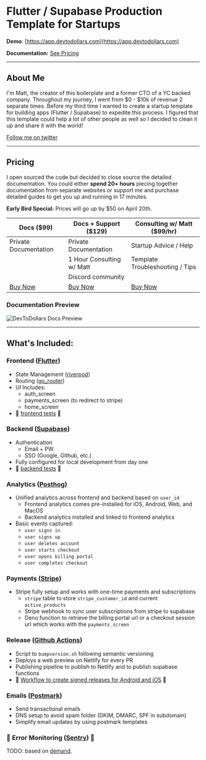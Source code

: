 # Flutter / Supabase Production Template for Startups

**Demo**: [https://app.devtodollars.com](https://app.devtodollars.com)

**Documentation:** [See Pricing](./#pricing)

***

## About Me

I'm Matt, the creator of this boilerplate and a former CTO of a YC backed company. Throughout my journey, I went from $0 - $10k of revenue 2 separate times. Before my third time I wanted to create a startup template for building apps (Flutter / Supabase) to expedite this process. I figured that this template could help a lot of other people as well so I decided to clean it up and share it with the world!

[Follow me on twitter](https://twitter.com/IThinkWong)

***

## Pricing

I open sourced the code but decided to close source the detailed documentation. You could either **spend 20+ hours** piecing together documentation from separate websites or support me and purchase detailed guides to get you up and running in 17 minutes.

**Early Bird Special:** Prices will go up by $50 on April 20th.

| Docs ($99)                                                                             | Docs + Support ($129)                                                                  | Consulting w/ Matt ($99/hr)                                                            |
| -------------------------------------------------------------------------------------- | -------------------------------------------------------------------------------------- | -------------------------------------------------------------------------------------- |
| Private Documentation                                                                  | Private Documentation                                                                  | Startup Advice / Help                                                                  |
|                                                                                        | 1 Hour Consulting w/ Matt                                                              | Template Troubleshooting / Tips                                                        |
|                                                                                        | Discord community                                                                      |                                                                                        |
| [Buy Now](https://app.devtodollars.com/payments?price=price\_1Oq6bXFttF99a1NCdZqHlQ8J) | [Buy Now](https://app.devtodollars.com/payments?price=price\_1OqIefFttF99a1NCezXvAtcM) | [Buy Now](https://app.devtodollars.com/payments?price=price\_1Oq6ePFttF99a1NCwsJ3JrKJ) |

### Documentation Preview
![DevToDollars Docs Preview](https://github.com/devtodollars/flutter-supabase-production-template/assets/20890995/de22956d-210b-4027-84f5-5640f508d45c)

***

## What's Included:

### Frontend ([Flutter](https://flutter.dev/))

* State Management ([riverpod](https://pub.dev/packages/riverpod))
* Routing ([go\_router](https://pub.dev/packages/go\_router))
* UI Includes:
  * auth\_screen
  * payments\_screen (to redirect to stripe)
  * home\_screen
* 🚧 [frontend tests](https://github.com/devtodollars/flutter-supabase-production-template/issues/4) 🚧

### Backend ([Supabase](https://supabase.com/))

* Authentication
  * Email + PW
  * SSO (Google, Github, etc.)
* Fully configured for local development from day one
* 🚧 [backend tests](https://github.com/devtodollars/flutter-supabase-production-template/issues/16) 🚧

### Analytics ([Posthog](https://posthog.com/))

* Unified analytics across frontend and backend based on `user_id`
  * Frontend analytics comes pre-installed for iOS, Android, Web, and MacOS
  * Backend analytics installed and linked to frontend analytics
* Basic events captured:
  * `user signs in`
  * `user signs up`
  * `user deletes account`
  * `user starts checkout`
  * `user opens billing portal`
  * `user completes checkout`

### Payments ([Stripe](https://stripe.com/en-ca))

* Stripe fully setup and works with one-time payments and subscriptions
  * `stripe` table to store `stripe_customer_id` and current `active_products`
  * Stripe webhook to sync user subscriptions from stripe to supabase
  * Deno function to retrieve the billing portal url or a checkout session url which works with the `payments_screen`

### Release ([Github Actions](https://github.com/features/actions))

* Script to `bumpversion.sh` following semantic versioning
* Deploys a web preview on Netlify for every PR
* Publishing pipeline to publish to Netlify and to publish supabase functions
* 🚧 [Workflow to create signed releases for Android and iOS](https://github.com/devtodollars/flutter-supabase-production-template/issues/22) 🚧

### Emails ([Postmark](https://postmarkapp.com/))

* Send transactional emails
* DNS setup to avoid spam folder (DKIM, DMARC, SPF in subdomain)
* Simplify email updates by using postmark templates

### 🚧 Error Monitoring ([Sentry](https://sentry.io/welcome/)) 🚧

TODO: based on [demand](https://github.com/devtodollars/flutter-supabase-production-template/issues/18).
